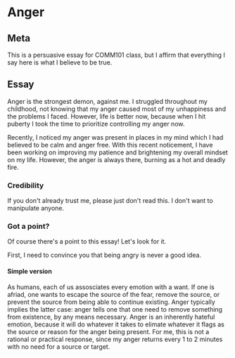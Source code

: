 # Anger
## Meta
This is a persuasive essay for COMM101 class, but I affirm that everything I say here is what I believe to be true.

## Essay
Anger is the strongest demon, against me. I struggled throughout my childhood, not knowing that my anger caused most of my unhappiness and the problems I faced. However, life is better now, because when I hit puberty I took the time to prioritize controlling my anger now.

Recently, I noticed my anger was present in places in my mind which I had believed to be calm and anger free. With this recent noticement, I have been working on improving my patience and brightening my overall mindset on my life. However, the anger is always there, burning as a hot and deadly fire.

### Credibility
If you don't already trust me, please just don't read this. I don't want to manipulate anyone.

### Got a point?
Of course there's a point to this essay! Let's look for it.

First, I need to convince you that being angry is never a good idea.

#### Simple version
As humans, each of us assosciates every emotion with a want. If one is afriad, one wants to escape the source of the fear, remove the source, or prevent the source from being able to continue existing. Anger typically implies the latter case: anger tells one that one need to remove something from existence, by any means necessary. Anger is an inherently hateful emotion, because it will do whatever it takes to elimate whatever it flags as the source or reason for the anger being present. For me, this is not a rational or practical response, since my anger returns every 1 to 2 minutes with no need for a source or target.
